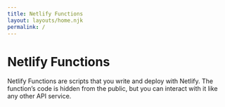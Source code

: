 ```yaml
---
title: Netlify Functions
layout: layouts/home.njk
permalink: /
---
```


# Netlify Functions

Netlify Functions are scripts that you write and deploy with Netlify. The function’s code is hidden from the public, but you can interact with it like any other API service.
